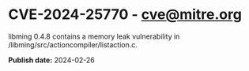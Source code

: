 # CVE-2024-25770 - cve@mitre.org

libming 0.4.8 contains a memory leak vulnerability in /libming/src/actioncompiler/listaction.c.

**Publish date:** 2024-02-26
